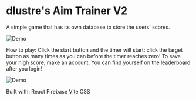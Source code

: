 # dlustre's Aim Trainer V2

A simple game that has its own database to store the users' scores.

![Demo]((https://github.com/dlustre/aimtrainerv2/blob/master/aimtrainer.gif))

How to play:
Click the start button and the timer will start: click the target button as many times as you can before the timer reaches zero!
To save your high score, make an account. You can find yourself on the leaderboard after you login!

![Demo](https://github.com/dlustre/aimtrainerv2/blob/master/login.gif)

Built with:
React
Firebase
Vite
CSS
